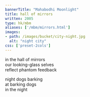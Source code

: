 ```yaml
---
bannerTitle: "Mahabodhi Moonlight" 
title: hall of mirrors
written: 2005
type: hk/mbm
aliases: ['/mbm/mirrors.html']
images:
- path: /images/bucket/city-night.jpg 
  alt: "night city"
css: ['preset-2cols']
---
```


in the hall of mirrors  
our looking-glass selves  
reflect phantom feedback  
 
night dogs barking  
at barking dogs  
in the night

